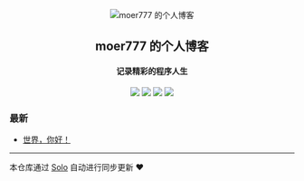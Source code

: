 <p align="center"><img alt="moer777 的个人博客" src="https://static.b3log.org/images/brand/solo-32.png"></p><h2 align="center">
moer777 的个人博客
</h2>

<h4 align="center">记录精彩的程序人生</h4>
<p align="center"><a title="moer777 的个人博客" target="_blank" href="https://github.com/moer777/solo-blog"><img src="https://img.shields.io/github/last-commit/moer777/solo-blog.svg?style=flat-square&color=FF9900"></a>
<a title="GitHub repo size in bytes" target="_blank" href="https://github.com/moer777/solo-blog"><img src="https://img.shields.io/github/repo-size/moer777/solo-blog.svg?style=flat-square"></a>
<a title="Solo Version" target="_blank" href="https://github.com/b3log/solo/releases"><img src="https://img.shields.io/badge/solo-3.6.5-f1e05a.svg?style=flat-square&color=blueviolet"></a>
<a title="Hits" target="_blank" href="https://github.com/b3log/hits"><img src="https://hits.b3log.org/moer777/solo-blog.svg"></a></p>

### 最新

* [世界，你好！](http://moer.hackful.cn/hello-solo)



---

本仓库通过 [Solo](https://github.com/b3log/solo) 自动进行同步更新 ❤️ 